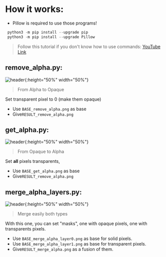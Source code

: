# How it works: 

- Pillow is required to use those programs!

```py
 python3 -m pip install --upgrade pip
 python3 -m pip install --upgrade Pillow
```

> Follow this tutorial if you don't know how to use commands: [YouTube Link](https://www.youtube.com/watch?v=Jey1GH8CERI)

## remove_alpha.py:
![header](https://i.imgur.com/tD2wjr8.png){:height="50%" width="50%"}
> From Alpha to Opaque

Set transparent pixel to 0 (make them opaque)
- Use `BASE_remove_alpha.png` as base
- Give`RESULT_remove_alpha.png`

## get_alpha.py:
![header](https://i.imgur.com/BVkyAEG.png){:height="50%" width="50%"}

> From Opaque to Alpha

Set **all** pixels transparents,
- Use `BASE_get_alpha.png` as base
- Give`RESULT_remove_alpha.png`

## merge_alpha_layers.py:
![header](https://i.imgur.com/UluBq4C.png){:height="50%" width="50%"}

> Merge easily both types

With this one, you can set "masks", one with opaque pixels, one with transparents pixels.
- Use `BASE_merge_alpha_layer0.png` as base for solid pixels.
- Use `BASE_merge_alpha_layer1.png` as base for transparent pixels.
- Give`RESULT_merge_alpha.png` as a fusion of them.

